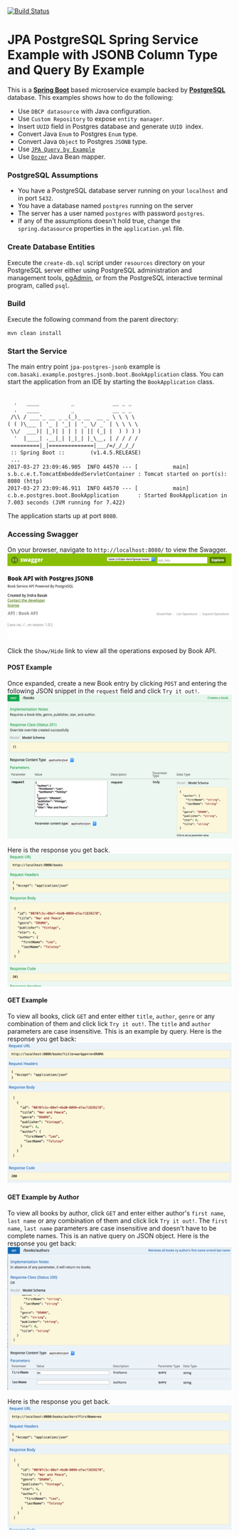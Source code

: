 [![Build Status][travis-badge]][travis-badge-url]

JPA PostgreSQL Spring Service Example with JSONB Column Type and Query By Example
=================================================================================
This is a [**Spring Boot**](https://projects.spring.io/spring-boot/) based microservice example backed by
[**PostgreSQL**](https://www.postgresql.org/) database. This examples shows how to do the following:
* Use `DBCP datasource` with Java configuration.
* Use `Custom Repository` to expose `entity manager`.
* Insert `UUID` field in Postgres database and generate `UUID `index.
* Convert Java `Enum` to Postgres `Enum` type.
* Convert Java `Object` to Postgres `JSONB` type.
* Use [`JPA Query by Example`](https://github.com/spring-projects/spring-data-commons/blob/master/src/main/asciidoc/query-by-example.adoc)
* Use [`Dozer`](http://dozer.sourceforge.net/) Java Bean mapper.

### PostgreSQL Assumptions
* You have a PostgreSQL database server running on your `localhost` and in port `5432`.
* You have a database named `postgres` running on the server
* The server has a user named `postgres` with password `postgres`.
* If any of the assumptions doesn't hold true, change the `spring.datasource` properties in the `application.yml` file.

### Create Database Entities
Execute the `create-db.sql` script under `resources` directory on your PostgreSQL server either using  PostgreSQL administration and management tools, [pgAdmin](https://www.pgadmin.org/), 
or from the PostgreSQL interactive terminal program, called `psql`.

### Build
Execute the following command from the parent directory:
```
mvn clean install
```

### Start the Service
The main entry point `jpa-postgres-jsonb` example is `com.basaki.example.postgres.jsonb.boot.BookApplication` class.
You can start the application from an IDE by starting the `BookApplication` class.
```

  .   ____          _            __ _ _
  .   ____          _            __ _ _
 /\\ / ___'_ __ _ _(_)_ __  __ _ \ \ \ \
( ( )\___ | '_ | '_| | '_ \/ _` | \ \ \ \
 \\/  ___)| |_)| | | | | || (_| |  ) ) ) )
  '  |____| .__|_| |_|_| |_\__, | / / / /
 =========|_|==============|___/=/_/_/_/
 :: Spring Boot ::        (v1.4.5.RELEASE)
 ...
2017-03-27 23:09:46.905  INFO 44570 --- [           main] s.b.c.e.t.TomcatEmbeddedServletContainer : Tomcat started on port(s): 8080 (http)
2017-03-27 23:09:46.911  INFO 44570 --- [           main] c.b.e.postgres.boot.BookApplication      : Started BookApplication in 7.003 seconds (JVM running for 7.422)
```
The application starts up at port `8080`.

### Accessing Swagger 
On your browser, navigate to `http://localhost:8080/` to view the Swagger. 
![](./img/book-swagger.png)

Click the `Show/Hide` link to view all the operations exposed by Book API.

#### POST Example
Once expanded, create a new Book entry by clicking `POST` and entering the following JSON snippet in the `request` field and click `Try it out!`. 
![](./img/book-post-req.png)

Here is the response you get back. 
![](./img/book-post-rsp.png)

#### GET Example
To view all books, click `GET` and enter either `title`, `author`, `genre` or any combination of them and click lick `Try it out!`. 
The `title` and `author` parameters are case insensitive. This is an example by query.
Here is the response you get back:
![](./img/book-get-rsp.png)

#### GET Example by Author
To view all books by author, click `GET` and enter either author's `first name`, `last name` or any combination of them and click lick `Try it out!`. 
The `first name`, `last name` parameters are case insensitive and doesn't have to be complete names. This is an native query on JSON object.
Here is the response you get back:
![](./img/auth-get-req.png)

Here is the response you get back.
![](./img/auth-get-rsp.png)


[travis-badge]: https://travis-ci.org/indrabasak/jpa-postgres-jsonb.svg?branch=master
[travis-badge-url]: https://travis-ci.org/indrabasak/jpa-postgres-jsonb/